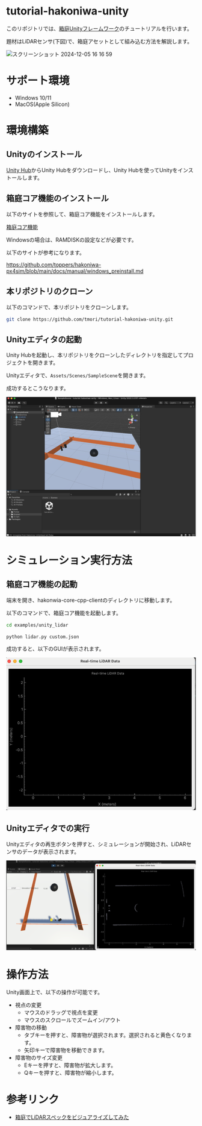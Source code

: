 # tutorial-hakoniwa-unity

このリポジトリでは、[箱庭Unityフレームワーク](https://github.com/toppers/hakoniwa-sim-csharp)のチュートリアルを行います。

題材はLiDARセンサ(下図)で、箱庭アセットとして組み込む方法を解説します。

![スクリーンショット 2024-12-05 16 16 59](https://github.com/user-attachments/assets/c7b98f9e-a53a-4cd4-90d5-2f43d3d89980)

# サポート環境

- Windows 10/11
- MacOS(Apple Silicon)

# 環境構築

## Unityのインストール

[Unity Hub](https://unity3d.com/jp/get-unity/download)からUnity Hubをダウンロードし、Unity Hubを使ってUnityをインストールします。

## 箱庭コア機能のインストール

以下のサイトを参照して、箱庭コア機能をインストールします。

[箱庭コア機能](https://github.com/toppers/hakoniwa-core-cpp-client)

Windowsの場合は、RAMDISKの設定などが必要です。

以下のサイトが参考になります。

https://github.com/toppers/hakoniwa-px4sim/blob/main/docs/manual/windows_preinstall.md

## 本リポジトリのクローン

以下のコマンドで、本リポジトリをクローンします。

```bash
git clone https://github.com/tmori/tutorial-hakoniwa-unity.git
```

## Unityエディタの起動

Unity Hubを起動し、本リポジトリをクローンしたディレクトリを指定してプロジェクトを開きます。

Unityエディタで、`Assets/Scenes/SampleScene`を開きます。

成功するとこうなります。

![image](images/UnityEditor.png)

# シミュレーション実行方法

## 箱庭コア機能の起動

端末を開き、hakonwia-core-cpp-clientのディレクトリに移動します。

以下のコマンドで、箱庭コア機能を起動します。

```bash
cd examples/unity_lidar
```

```bash
python lidar.py custom.json
```

成功すると、以下のGUIが表示されます。

![image](images/graph.png)

## Unityエディタでの実行

Unityエディタの再生ボタンを押すと、シミュレーションが開始され、LiDARセンサのデータが表示されます。

![image](images/simulation.png)

# 操作方法

Unity画面上で、以下の操作が可能です。

- 視点の変更
  - マウスのドラッグで視点を変更
  - マウスのスクロールでズームイン/アウト
- 障害物の移動
  - タブキーを押すと、障害物が選択されます。選択されると黄色くなります。
  - 矢印キーで障害物を移動できます。
- 障害物のサイズ変更
  - Eキーを押すと、障害物が拡大します。
  - Qキーを押すと、障害物が縮小します。

# 参考リンク

- [箱庭でLiDARスペックをビジュアライズしてみた](https://qiita.com/kanetugu2018/items/56e9ba90e2d32dad76cb)


